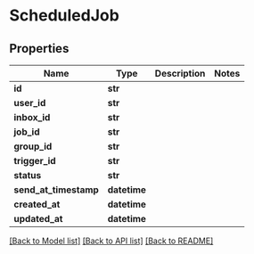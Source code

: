 # ScheduledJob

## Properties
Name | Type | Description | Notes
------------ | ------------- | ------------- | -------------
**id** | **str** |  | 
**user_id** | **str** |  | 
**inbox_id** | **str** |  | 
**job_id** | **str** |  | 
**group_id** | **str** |  | 
**trigger_id** | **str** |  | 
**status** | **str** |  | 
**send_at_timestamp** | **datetime** |  | 
**created_at** | **datetime** |  | 
**updated_at** | **datetime** |  | 

[[Back to Model list]](../README#documentation-for-models) [[Back to API list]](../README#documentation-for-api-endpoints) [[Back to README]](../README)


